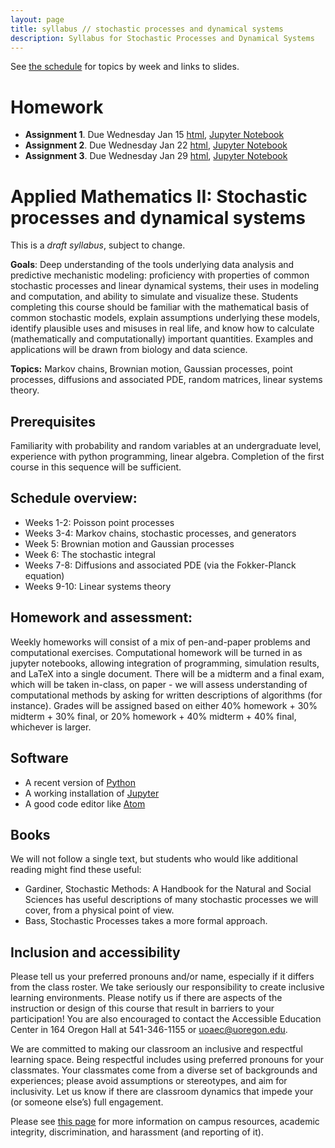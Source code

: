 ```yaml
---
layout: page
title: syllabus // stochastic processes and dynamical systems
description: Syllabus for Stochastic Processes and Dynamical Systems
---
```


See [the schedule](winter_schedule.html) for topics by week and links to slides.

# Homework

- **Assignment 1**.  Due Wednesday Jan 15 [html](../assignments/winter/hw1.html), [Jupyter Notebook](../assignments/winter/hw1.ipynb)
- **Assignment 2**.  Due Wednesday Jan 22 [html](../assignments/winter/hw2.html), [Jupyter Notebook](../assignments/winter/hw2.ipynb)
- **Assignment 3**.  Due Wednesday Jan 29 [html](../assignments/winter/hw3.html), [Jupyter Notebook](../assignments/winter/hw3.ipynb)

# Applied Mathematics II: Stochastic processes and dynamical systems

This is a *draft syllabus*, subject to change.

**Goals**: Deep understanding of the tools underlying data analysis and predictive mechanistic modeling: proficiency with properties of common stochastic processes and linear dynamical systems, their uses in modeling and computation, and ability to simulate and visualize these. Students completing this course should be familiar with the mathematical basis of common stochastic models, explain assumptions underlying these models, identify plausible uses and misuses in real life, and know how to calculate (mathematically and computationally) important quantities. Examples and applications will be drawn from biology and data science.

**Topics:** Markov chains, Brownian motion, Gaussian processes, point processes, diffusions and associated PDE, random matrices, linear systems theory.

## Prerequisites

Familiarity with probability and random variables at an undergraduate level, experience with python programming, linear algebra. Completion of the first course in this sequence will be sufficient.

## Schedule overview:

* Weeks 1-2: Poisson point processes
* Weeks 3-4: Markov chains, stochastic processes, and generators
* Week 5: Brownian motion and Gaussian processes
* Week 6: The stochastic integral
* Weeks 7-8: Diffusions and associated PDE (via the Fokker-Planck equation)
* Weeks 9-10: Linear systems theory


## Homework and assessment:

Weekly homeworks will consist of a mix of pen-and-paper problems and computational exercises. Computational homework will be turned in as jupyter notebooks, allowing integration of programming, simulation results, and LaTeX into a single document.  There will be a midterm and a final exam, which will be taken in-class, on paper - we will assess understanding of computational methods by asking for written descriptions of algorithms (for instance).
Grades will be assigned based on either 40% homework + 30% midterm + 30% final, or 20% homework + 40% midterm + 40% final, whichever is larger.

## Software

* A recent version of [Python](https://python.org)
* A working installation of [Jupyter](https://jupyter.org/)
* A good code editor like [Atom](https://atom.io)

## Books

We will not follow a single text, but students who would like additional reading might find these useful:

* Gardiner, Stochastic Methods: A Handbook for the Natural and Social Sciences has useful descriptions of many stochastic processes we will cover, from a physical point of view.
* Bass, Stochastic Processes takes a more formal approach.


## Inclusion and accessibility

Please tell us your preferred pronouns and/or name,
especially if it differs from the class roster.
We take seriously our responsibility to create inclusive learning environments.
Please notify us if there are aspects of the instruction or design of this
course that result in barriers to your participation! You are also encouraged
to contact the Accessible Education Center in 164 Oregon Hall at 541-346-1155
or uoaec@uoregon.edu.

We are committed to making our classroom an inclusive and respectful learning space.
Being respectful includes using preferred pronouns for your classmates.
Your classmates come from a diverse set of backgrounds and experiences;
please avoid assumptions or stereotypes, and aim for inclusivity.
Let us know if there are classroom dynamics that impede your (or someone else’s) full engagement. 

Please see [this page](policies.html) for more information on
campus resources, academic integrity, discrimination, and harassment (and reporting of it).


